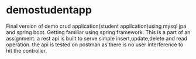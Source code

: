 # demostudentapp
Final version of demo crud application(student application)using mysql jpa and spring boot.
Getting familiar using spring framework. This is a part of an assignment. 
a rest api is built to serve simple insert,update,delete and read operation. 
the api is tested on postman as there is no user interference to hit the controller.
